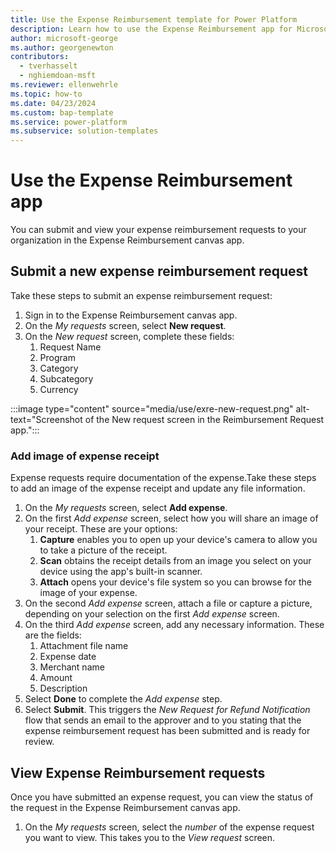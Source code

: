 ```yaml
---
title: Use the Expense Reimbursement template for Power Platform
description: Learn how to use the Expense Reimbursement app for Microsoft Power Platform.
author: microsoft-george
ms.author: georgenewton
contributors:
  - tverhasselt
  - nghiemdoan-msft
ms.reviewer: ellenwehrle
ms.topic: how-to
ms.date: 04/23/2024
ms.custom: bap-template
ms.service: power-platform
ms.subservice: solution-templates
---
```


# Use the Expense Reimbursement app

You can submit and view your expense reimbursement requests to your organization in the Expense Reimbursement canvas app.

## Submit a new expense reimbursement request

Take these steps to submit an expense reimbursement request:

1. Sign in to the Expense Reimbursement canvas app.
1. On the _My requests_ screen, select **New request**.
1. On the _New request_ screen, complete these fields:
    1. Request Name
    1. Program
    1. Category
    1. Subcategory
    1. Currency

:::image type="content" source="media/use/exre-new-request.png" alt-text="Screenshot of the New request screen in the Reimbursement Request app.":::

### Add image of expense receipt

Expense requests require documentation of the expense.Take these steps to add an image of the expense receipt and update any file information.

1. On the _My requests_ screen, select **Add expense**.
1. On the first _Add expense_ screen, select how you will share an image of your receipt. These are your options:
    1. **Capture** enables you to open up your device's camera to allow you to take a picture of the receipt.
    1. **Scan** obtains the receipt details from an image you select on your device using the app's built-in scanner.
    1. **Attach** opens your device's file system so you can browse for the image of your expense.
1. On the second _Add expense_ screen, attach a file or capture a picture, depending on your selection on the first _Add expense_ screen.
1. On the third _Add expense_ screen, add any necessary information. These are the fields:
    1. Attachment file name
    1. Expense date
    1. Merchant name
    1. Amount
    1. Description
1. Select **Done** to complete the _Add expense_ step.
1. Select **Submit**. This triggers the _New Request for Refund Notification_ flow that sends an email to the approver and to you stating that the expense reimbursement request has been submitted and is ready for review.

## View Expense Reimbursement requests

Once you have submitted an expense request, you can view the status of the request in the Expense Reimbursement canvas app.

1. On the _My requests_ screen, select the _number_ of the expense request you want to view. This takes you to the _View request_ screen.
